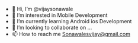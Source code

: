 - 👋 Hi, I’m @vijaysonawale
- 👀 I’m interested in Mobile Development
- 🌱 I’m currently learning Android ios Development
- 💞️ I’m looking to collaborate on ...
- 📫 How to reach me Sonawalesvijay@gmail.com

<!---
vijaysonawale/vijaysonawale is a ✨ special ✨ repository because its `README.md` (this file) appears on your GitHub profile.
You can click the Preview link to take a look at your changes.
--->

